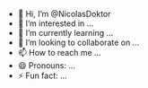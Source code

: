 - 👋 Hi, I’m @NicolasDoktor
- 👀 I’m interested in ...
- 🌱 I’m currently learning ...
- 💞️ I’m looking to collaborate on ...
- 📫 How to reach me ...
- 😄 Pronouns: ...
- ⚡ Fun fact: ...

<!---
NicolasDoktor/NicolasDoktor is a ✨ special ✨ repository because its `README.md` (this file) appears on your GitHub profile.
You can click the Preview link to take a look at your changes.
--->

